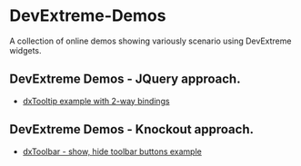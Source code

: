 # DevExtreme-Demos
A collection of online demos showing variously scenario using DevExtreme widgets.


## DevExtreme Demos - JQuery approach.

* [dxTooltip example with 2-way bindings](https://eugeniykiyashko.github.io/DevExtreme-Demos/demos/Devextreme-dxTooltip-jquery-example/index.html)

## DevExtreme Demos - Knockout approach.

* [dxToolbar - show, hide toolbar buttons example](https://eugeniykiyashko.github.io/DevExtreme-Demos/demos/Devextreme-dxToolbar-repaint-knockout-example/index.html)

